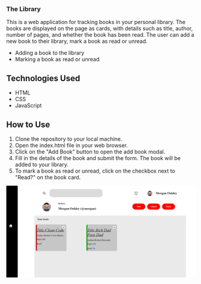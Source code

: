 ### The Library

This is a web application for tracking books in your personal library. The books are displayed on the page as cards, with details such as title, author, number of pages, and whether the book has been read. The user can add a new book to their library, mark a book as read or unread.

- Adding a book to the library
- Marking a book as read or unread

## Technologies Used

- HTML
- CSS
- JavaScript

## How to Use

1. Clone the repository to your local machine.
2. Open the index.html file in your web browser.
3. Click on the "Add Book" button to open the add book modal.
4. Fill in the details of the book and submit the form. The book will be added to your library.
5. To mark a book as read or unread, click on the checkbox next to "Read?" on the book card.

![Project Image](https://github.com/LionShareZoki/Library/blob/master/images/project-image.png)
